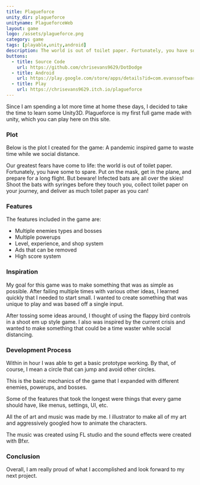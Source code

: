 ```yaml
---
title: Plagueforce
unity_dir: plagueforce
unityname: PlagueforceWeb
layout: game
logo: /assets/plagueforce.png
category: game
tags: [playable,unity,android]
description: The world is out of toilet paper. Fortunately, you have some to spare.
buttons:
  - title: Source Code
    url: https://github.com/chrisevans9629/DotDodge
  - title: Android
    url: https://play.google.com/store/apps/details?id=com.evanssoftware.coronaforce
  - title: Play
    url: https://chrisevans9629.itch.io/plagueforce
---
```

Since I am spending a lot more time at home these days, I decided to take the time to learn some Unity3D.  Plagueforce is my first full game made with unity, which you can play here on this site.

### Plot
Below is the plot I created for the game: A pandemic inspired game to waste time while we social distance.

Our greatest fears have come to life: the world is out of toilet paper. Fortunately, you have some to spare. Put on the mask, get in the plane, and prepare for a long flight. But beware! Infected bats are all over the skies! Shoot the bats with syringes before they touch you, collect toilet paper on your journey, and deliver as much toilet paper as you can!

### Features
The features included in the game are:
- Multiple enemies types and bosses
- Multiple powerups
- Level, experience, and shop system
- Ads that can be removed
- High score system

### Inspiration 
My goal for this game was to make something that was as simple as possible.  After failing multiple times with various other ideas, I learned quickly that I needed to start small.  I wanted to create something that was unique to play and was based off a single input.

After tossing some ideas around, I thought of using the flappy bird controls in a shoot em up style game.  I also was inspired by the current crisis and wanted to make something that could be a time waster while social distancing.

### Development Process
Within in hour I was able to get a basic prototype working.  By that, of course, I mean a circle that can jump and avoid other circles.

This is the basic mechanics of the game that I expanded with different enemies, powerups, and bosses.

Some of the features that took the longest were things that every game should have, like menus, settings, UI, etc.

All the of art and music was made by me.  I illustrator to make all of my art and aggressively googled how to animate the characters.

The music was created using FL studio and the sound effects were created with Bfxr.

### Conclusion

Overall, I am really proud of what I accomplished and look forward to my next project.
